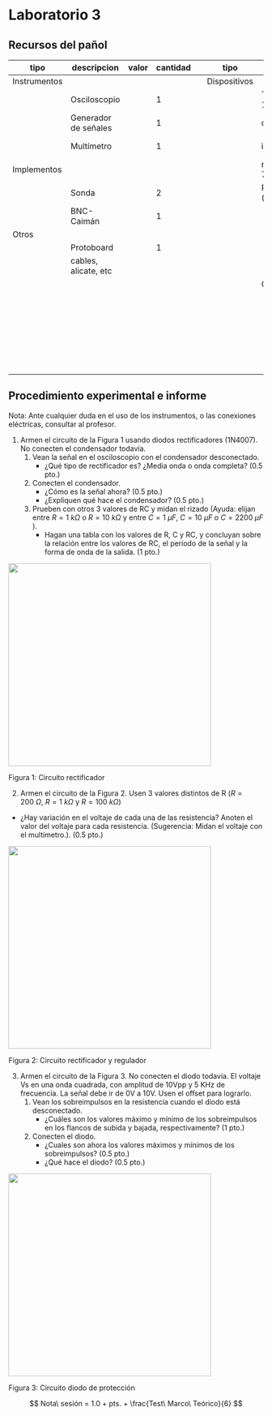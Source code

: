 # Laboratorio 3

## Recursos del pañol

| tipo | descripcion | valor | cantidad | | tipo | descripcion | valor | cantidad |
| -- | -- | -- | -- | --| -- | -- | -- | -- |
| Instrumentos |  |  |  | | Dispositivos |  |  |  |
|  | Osciloscopio |  | 1 | |  | Transformador 12V |  | 1 |
|  | Generador de señales |  | 1 | |  | diodo 1N4007 |  | 5 |
|  | Multímetro |  | 1 | |  | inductor | 680 mH | 1 |
| Implementos |  |  |  | |  | regulador 7805 |  | 1 |
|  | Sonda |  | 2 | |  | Resistencias (Ω) |  |  |
|  | BNC-Caimán |  | 1 | |  |  | 200 | 1 |
| Otros |  |  |  | |  | | 1k | 1 |
| | Protoboard |  | 1 | |  | | 10k | 2 |
| | cables, alicate, etc |  | | |  | | 100k | 1 |
|  |  |  |  | |  | Capacitores |  |  |
| |  |  | | |  | | 1 μF | 1 |
| |  |  | | |  | | 10 μF | 1 |
| |  |  | | |  | | 100 μF | 1 |
| |  |  | | |  | | 2200 μF | 1 |

## Procedimiento experimental e informe

Nota: Ante cualquier duda en el uso de los instrumentos, o las conexiones eléctricas, consultar al profesor.

1. Armen el circuito de la Figura 1 usando diodos rectificadores (1N4007). No conecten el condensador todavía.
   1. Vean la señal en el osciloscopio con el condensador desconectado.
      - ¿Qué tipo de rectificador es? ¿Media onda o onda completa? (0.5 pto.)
   1. Conecten el condensador.
      - ¿Cómo es la señal ahora? (0.5 pto.) 
      - ¿Expliquen qué hace el condensador? (0.5 pto.)
   1. Prueben con otros 3 valores de RC y midan el rizado (Ayuda: elijan entre $R=1\ k\Omega$ o $R=10\ k\Omega$ y entre $C=1\ \mu F$, $C=10\ \mu F$ o $C=2200\ \mu F$ ).
      - Hagan una tabla con los valores de R, C y RC, y concluyan sobre la relación entre los valores de RC, el período de la señal y la forma de onda de la salida. (1 pto.)

  <img src="https://julianodb.github.io/electronic_circuits_diagrams/full_bridge_rectifier.png" width="400">

  Figura 1: Circuito rectificador
  
2. Armen el circuito de la Figura 2. Usen 3 valores distintos de R ($R=200\ \Omega$, $R=1\ k\Omega$ y $R=100\ k\Omega$)
  - ¿Hay variación en el voltaje de cada una de las resistencia? Anoten el valor del voltaje para cada resistencia. (Sugerencia: Midan el voltaje con el multímetro.). (0.5 pto.)

  <img src="https://julianodb.github.io/electronic_circuits_diagrams/full_bridge_and_7805.png" width="400">

  Figura 2: Circuito rectificador y regulador

3. Armen el circuito de la Figura 3. No conecten el diodo todavía. El voltaje Vs en una onda cuadrada, con amplitud de 10Vpp y 5 KHz de frecuencia. La señal debe ir de 0V a 10V. Usen el offset para lograrlo.
   1. Vean los sobreimpulsos en la resistencia cuando el diodo está desconectado.
      - ¿Cuáles son los valores máximo y mínimo de los sobreimpulsos en los flancos de subida y bajada, respectivamente? (1 pto.)
   1. Conecten el diodo.
      - ¿Cuales son ahora los valores máximos y mínimos de los sobreimpulsos? (0.5 pto.) 
      - ¿Qué hace el diodo? (0.5 pto.)

<img src="https://julianodb.github.io/electronic_circuits_diagrams/inductor_diode_protection.png" width="400">

Figura 3: Circuito diodo de protección

$$ Nota\ sesión = 1.0 + pts. + \frac{Test\ Marco\ Teórico}{6} $$